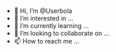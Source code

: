 - 👋 Hi, I’m @Userbola
- 👀 I’m interested in ...
- 🌱 I’m currently learning ...
- 💞️ I’m looking to collaborate on ...
- 📫 How to reach me ...

<!---
Userbola/Userbola is a ✨ special ✨ repository because its `README.md` (this file) appears on your GitHub profile.
You can click the Preview link to take a look at your changes.
--->
